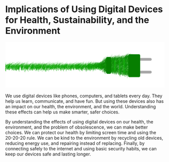# Implications of Using Digital Devices for Health, Sustainability, and the Environment

<img src="images/sustainability.png" class="header">

We use digital devices like phones, computers, and tablets every day. They help us learn, communicate, and have fun. But using these devices also has an impact on our health, the environment, and the world. Understanding these effects can help us make smarter, safer choices.

By understanding the effects of using digital devices on our health, the environment, and the problem of obsolescence, we can make better choices. We can protect our health by limiting screen time and using the 20-20-20 rule. We can be kind to the environment by recycling old devices, reducing energy use, and repairing instead of replacing. Finally, by connecting safely to the internet and using basic security habits, we can keep our devices safe and lasting longer.
